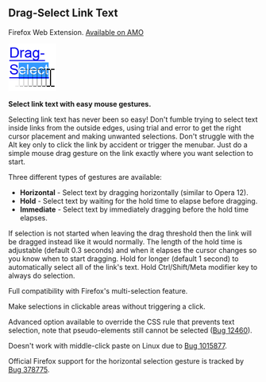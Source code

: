 ## Drag-Select Link Text
Firefox Web Extension.
[Available on AMO](https://addons.mozilla.org/en-US/firefox/addon/drag-select-link-text/)

![](icons/icon96.png)

**Select link text with easy mouse gestures.**

Selecting link text has never been so easy! Don't fumble trying to select 
text inside links from the outside edges, using trial and error to get the 
right cursor placement and making unwanted selections. Don't struggle with 
the Alt key only to click the link by accident or trigger the menubar. Just 
do a simple mouse drag gesture on the link exactly where you want selection 
to start.

Three different types of gestures are available:

* **Horizontal** - Select text by dragging horizontally (similar to Opera 12).
* **Hold** - Select text by waiting for the hold time to elapse before dragging.
* **Immediate** - Select text by immediately dragging before the hold time elapses.

If selection is not started when leaving the drag threshold then the link 
will be dragged instead like it would normally. The length of the hold time 
is adjustable (default 0.3 seconds) and when it elapses the cursor changes so 
you know when to start dragging. Hold for longer (default 1 second) to 
automatically select all of the link's text. Hold Ctrl/Shift/Meta modifier 
key to always do selection.

Full compatibility with Firefox's multi-selection feature.

Make selections in clickable areas without triggering a click.

Advanced option available to override the CSS rule that prevents text 
selection, note that pseudo-elements still cannot be selected ([Bug 
12460](https://bugzilla.mozilla.org/show_bug.cgi?id=12460)).

Doesn't work with middle-click paste on Linux due to [Bug 
1015877](https://bugzilla.mozilla.org/show_bug.cgi?id=1015877). 

Official Firefox support for the horizontal selection gesture is tracked by 
[Bug 378775](https://bugzilla.mozilla.org/show_bug.cgi?id=378775).

